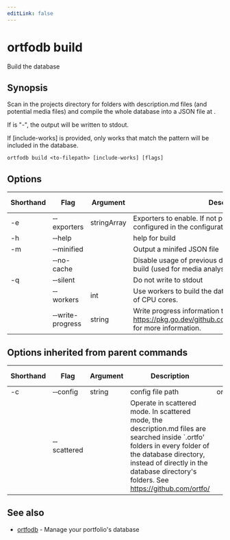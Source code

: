 ```yaml
---
editLink: false
---
```


# ortfodb build

Build the database

## Synopsis

Scan in the projects directory for folders with description.md files (and potential media files) and compile the whole database into a JSON file at <to-filepath>.

If <to-filepath> is "-", the output will be written to stdout.

If [include-works] is provided, only works that match the pattern will be included in the database.


```
ortfodb build <to-filepath> [include-works] [flags]
```

## Options

| Shorthand | Flag | Argument | Description | Default value |
| --- | --- | --- | --- | --- |
| -e | &dash;&dash;exporters | stringArray | Exporters to enable. If not provided, all the exporters configured in the configuration file will be enabled. 
| -h | &dash;&dash;help | | help for build 
| -m | &dash;&dash;minified | | Output a minifed JSON file 
| | &dash;&dash;no-cache | | Disable usage of previous database build as cache for this build (used for media analysis among other things). 
| -q | &dash;&dash;silent | | Do not write to stdout 
| | &dash;&dash;workers | int | Use <count> workers to build the database. Defaults to the number of CPU cores. | 12
| | &dash;&dash;write-progress | string | Write progress information to a file. See https://pkg.go.dev/github.com/ortfo/db#ProgressInfoEvent for more information. 

## Options inherited from parent commands

| Shorthand | Flag | Argument | Description | Default value |
| --- | --- | --- | --- | --- |
| -c | &dash;&dash;config | string | config file path | ortfodb.yaml
| | &dash;&dash;scattered | | Operate in scattered mode. In scattered mode, the description.md files are searched inside `.ortfo' folders in every folder of the database directory, instead of directly in the database directory's folders. See https://github.com/ortfo/ 

## See also

* [ortfodb](global-options.md)	 - Manage your portfolio's database

